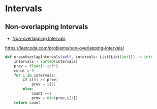 # Intervals

## Non-overlapping Intervals

+ [Non-overlapping Intervals](#non-overlapping-intervals)

https://leetcode.com/problems/non-overlapping-intervals/

``` python
def eraseOverlapIntervals(self, intervals: List[List[int]]) -> int:
    intervals = sorted(intervals)
    prev = float("-inf")
    count = 0
    for i in intervals:
        if i[0] >= prev:
            prev = i[1]
        else:
            count +=1
            prev = min(prev,i[1])
    return count
```